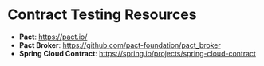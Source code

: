 # Contract Testing Resources

- **Pact**: https://pact.io/
- **Pact Broker**: https://github.com/pact-foundation/pact_broker
- **Spring Cloud Contract**: https://spring.io/projects/spring-cloud-contract
